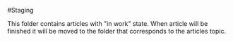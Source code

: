 #Staging

This folder contains articles with "in work" state. When article will be finished it will be moved to the folder that corresponds to the articles topic.
